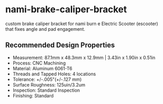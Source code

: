 # nami-brake-caliper-bracket
custom brake caliper bracket for nami burn e Electric Scooter (escooter) that fixes angle and pad engagement.

## Recommended Design Properties
- Measurement: 87.1mm x 48.3mm x 12.9mm | 3.43in x 1.90in x 0.51in
- Process: CNC Machining
- Material: Aluminum 6061-T6
- Threads and Tapped Holes: 4 locations
- Tolerance: +/-.005"(+/-.127 mm)
- Surface Roughness: 125uin/3.2um
- Inspection: Standard Inspection
- Finishing: Standard
